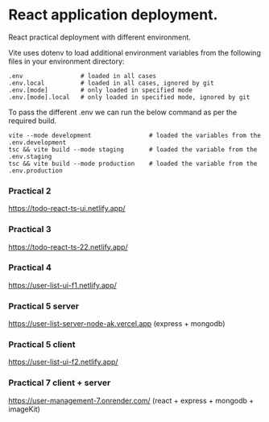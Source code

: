 
# React application deployment. 
React practical deployment with different environment. 

Vite uses dotenv to load additional environment variables from the following files in your environment directory:
```
.env                # loaded in all cases
.env.local          # loaded in all cases, ignored by git
.env.[mode]         # only loaded in specified mode
.env.[mode].local   # only loaded in specified mode, ignored by git
```

To pass the different .env we can run the below command as per the required build.
```
vite --mode development                # loaded the variables from the .env.development
tsc && vite build --mode staging       # loaded the variable from the .env.staging
tsc && vite build --mode production    # loaded the variable from the .env.production
```

### Practical 2

https://todo-react-ts-ui.netlify.app/

### Practical 3

https://todo-react-ts-22.netlify.app/

### Practical 4

https://user-list-ui-f1.netlify.app/

### Practical 5 server

https://user-list-server-node-ak.vercel.app (express + mongodb)

### Practical 5 client

https://user-list-ui-f2.netlify.app/

### Practical 7 client + server 

https://user-management-7.onrender.com/ (react + express + mongodb + imageKit)


